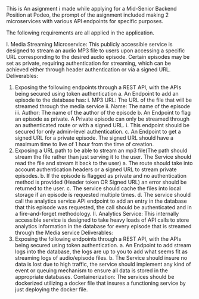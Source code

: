 This is An asignment i made while applying for a Mid-Senior Backend Position at Podeo, the prompt of the asignment included making 2 microservices with various API endpoints for specific purposes.

The following requirements are all applied in the application.

I. Media Streaming Microservice:
This publicly accessible service is designed to stream an audio MP3 file to users upon
accessing a specific URL corresponding to the desired audio episode. Certain episodes may
be set as private, requiring authentication for streaming, which can be achieved either
through header authentication or via a signed URL.
Deliverables:
1. Exposing the following endpoints through a REST API, with the APIs being secured using
token authentication
a. An Endpoint to add an episode to the database has:
i. MP3 URL: The URL of the file that will be streamed through the media
service
ii. Name: The name of the episode
iii. Author: The name of the author of the episode
b. An Endpoint to flag an episode as private. A Private episode can only be
streamed through an authenticated route or with a signed URL.
i. This endpoint should be secured for only admin-level authentication.
c. An Endpoint to get a signed URL for a private episode. The signed URL should
have a maximum time to live of 1 hour from the time of creation.
2. Exposing a URL path to be able to stream an mp3 file(The path should stream the file
rather than just serving it to the user. The Service should read the file and stream it
back to the user)
a. The route should take into account authentication headers or a signed URL to
stream private episodes.
b. If the episode is flagged as private and no authentication method is provided
(Header token OR Signed URL) an error should be returned to the user.
c. The service should cache the files into local storage if an episode is requested
multiple times.
d. The service should call the analytics service API endpoint to add an entry in the
database that this episode was requested, the call should be authenticated
and in a fire-and-forget methodology.
II. Analytics Service:
This internally accessible service is designed to take heavy loads of API calls to store analytics
information in the database for every episode that is streamed through the Media service
Deliverables:
1. Exposing the following endpoints through a REST API, with the APIs being secured using
token authentication.
a. An Endpoint to add stream logs into the database, the logs are up to you to
add what seems fit as streaming logs of audio/episode files.
b. The Service should insure no data is lost due to high traffic, the service should
implement any kind of event or queuing mechanism to ensure all data is
stored in the appropriate databases.
Containerization:
The services should be dockerized utilizing a docker file that insures a functioning service by
just deploying the docker file.